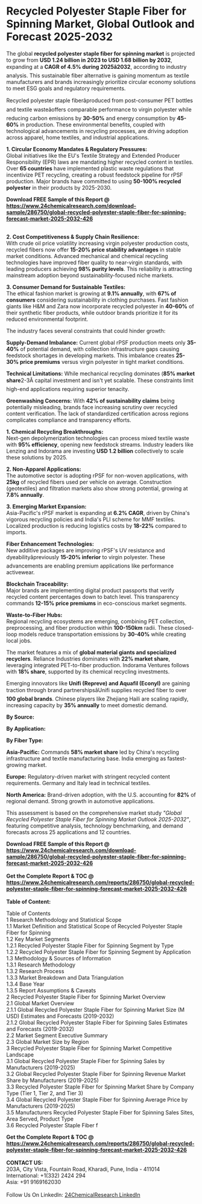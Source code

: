<h1>Recycled Polyester Staple Fiber for Spinning Market, Global Outlook and Forecast 2025-2032</h1><p>The global <strong>recycled polyester staple fiber for spinning market</strong> is projected to grow from <strong>USD 1.24 billion in 2023 to USD 1.68 billion by 2032</strong>, expanding at a <strong>CAGR of 4.5% during 2025â2032</strong>, according to industry analysis. This sustainable fiber alternative is gaining momentum as textile manufacturers and brands increasingly prioritize circular economy solutions to meet ESG goals and regulatory requirements.</p><p>Recycled polyester staple fiberâproduced from post-consumer PET bottles and textile wasteâoffers comparable performance to virgin polyester while reducing carbon emissions by <strong>30-50%</strong> and energy consumption by <strong>45-60%</strong> in production. These environmental benefits, coupled with technological advancements in recycling processes, are driving adoption across apparel, home textiles, and industrial applications.</p><p><strong>1. Circular Economy Mandates &amp; Regulatory Pressures:</strong><br>
Global initiatives like the EU's Textile Strategy and Extended Producer Responsibility (EPR) laws are mandating higher recycled content in textiles. Over <strong>65 countries</strong> have implemented plastic waste regulations that incentivize PET recycling, creating a robust feedstock pipeline for rPSF production. Major brands have committed to using <strong>50-100% recycled polyester</strong> in their products by 2025-2030.</p><div><b>Download FREE Sample of this Report @ 
            <a href="https://www.24chemicalresearch.com/download-sample/286750/global-recycled-polyester-staple-fiber-for-spinning-forecast-market-2025-2032-426">
            https://www.24chemicalresearch.com/download-sample/286750/global-recycled-polyester-staple-fiber-for-spinning-forecast-market-2025-2032-426</a></b></div><br><p><strong>2. Cost Competitiveness &amp; Supply Chain Resilience:</strong><br>
With crude oil price volatility increasing virgin polyester production costs, recycled fibers now offer <strong>15-20% price stability advantages</strong> in stable market conditions. Advanced mechanical and chemical recycling technologies have improved fiber quality to near-virgin standards, with leading producers achieving <strong>98% purity levels</strong>. This reliability is attracting mainstream adoption beyond sustainability-focused niche markets.</p><p><strong>3. Consumer Demand for Sustainable Textiles:</strong><br>
The ethical fashion market is growing at <strong>9.1% annually</strong>, with <strong>67% of consumers</strong> considering sustainability in clothing purchases. Fast fashion giants like H&amp;M and Zara now incorporate recycled polyester in <strong>40-60%</strong> of their synthetic fiber products, while outdoor brands prioritize it for its reduced environmental footprint.</p><p>The industry faces several constraints that could hinder growth:</p><p><strong>Supply-Demand Imbalance:</strong> Current global rPSF production meets only <strong>35-40%</strong> of potential demand, with collection infrastructure gaps causing feedstock shortages in developing markets. This imbalance creates <strong>25-30% price premiums</strong> versus virgin polyester in tight market conditions.</p><p><strong>Technical Limitations:</strong> While mechanical recycling dominates (<strong>85% market share</strong>2-3Ã capital investment and isn't yet scalable. These constraints limit high-end applications requiring superior tenacity.</p><p><strong>Greenwashing Concerns:</strong> With <strong>42% of sustainability claims</strong> being potentially misleading, brands face increasing scrutiny over recycled content verification. The lack of standardized certification across regions complicates compliance and transparency efforts.</p><p><strong>1. Chemical Recycling Breakthroughs:</strong><br>
Next-gen depolymerization technologies can process mixed textile waste with <strong>95% efficiency</strong>, opening new feedstock streams. Industry leaders like Lenzing and Indorama are investing <strong>USD 1.2 billion</strong> collectively to scale these solutions by 2025.</p><p><strong>2. Non-Apparel Applications:</strong><br>
The automotive sector is adopting rPSF for non-woven applications, with <strong>25kg</strong> of recycled fibers used per vehicle on average. Construction (geotextiles) and filtration markets also show strong potential, growing at <strong>7.8% annually</strong>.</p><p><strong>3. Emerging Market Expansion:</strong><br>
Asia-Pacific's rPSF market is expanding at <strong>6.2% CAGR</strong>, driven by China's vigorous recycling policies and India's PLI scheme for MMF textiles. Localized production is reducing logistics costs by <strong>18-22%</strong> compared to imports.</p><p><strong>Fiber Enhancement Technologies:</strong><br>
	New additive packages are improving rPSF's UV resistance and dyeabilityâpreviously <strong>15-20% inferior</strong> to virgin polyester. These advancements are enabling premium applications like performance activewear.</p><p><strong>Blockchain Traceability:</strong><br>
	Major brands are implementing digital product passports that verify recycled content percentages down to batch level. This transparency commands <strong>12-15% price premiums</strong> in eco-conscious market segments.</p><p><strong>Waste-to-Fiber Hubs:</strong><br>
	Regional recycling ecosystems are emerging, combining PET collection, preprocessing, and fiber production within <strong>100-150km</strong> radii. These closed-loop models reduce transportation emissions by <strong>30-40%</strong> while creating local jobs.</p><p>The market features a mix of <strong>global material giants and specialized recyclers</strong>. Reliance Industries dominates with <strong>22% market share</strong>, leveraging integrated PET-to-fiber production. Indorama Ventures follows with <strong>18% share</strong>, supported by its chemical recycling investments.</p><p>Emerging innovators like <strong>Unifi (Repreve) and Aquafil (Econyl)</strong> are gaining traction through brand partnershipsâUnifi supplies recycled fiber to over <strong>100 global brands</strong>. Chinese players like Zhejiang Haili are scaling rapidly, increasing capacity by <strong>35% annually</strong> to meet domestic demand.</p><p><strong>By Source:</strong></p><p><strong>By Application:</strong></p><p><strong>By Fiber Type:</strong></p><p><strong>Asia-Pacific:</strong> Commands <strong>58% market share</strong> led by China's recycling infrastructure and textile manufacturing base. India emerging as fastest-growing market.</p><p><strong>Europe:</strong> Regulatory-driven market with stringent recycled content requirements. Germany and Italy lead in technical textiles.</p><p><strong>North America:</strong> Brand-driven adoption, with the U.S. accounting for <strong>82%</strong> of regional demand. Strong growth in automotive applications.</p><p>This assessment is based on the comprehensive market study <em>"Global Recycled Polyester Staple Fiber for Spinning Market Outlook 2025-2032"</em>, featuring competitive analysis, technology benchmarking, and demand forecasts across 25 applications and 12 countries.</p><div><b>Download FREE Sample of this Report @ 
            <a href="https://www.24chemicalresearch.com/download-sample/286750/global-recycled-polyester-staple-fiber-for-spinning-forecast-market-2025-2032-426">
            https://www.24chemicalresearch.com/download-sample/286750/global-recycled-polyester-staple-fiber-for-spinning-forecast-market-2025-2032-426</a></b></div><br><div><b>Get the Complete Report & TOC @ 
            <a href="https://www.24chemicalresearch.com/reports/286750/global-recycled-polyester-staple-fiber-for-spinning-forecast-market-2025-2032-426">
            https://www.24chemicalresearch.com/reports/286750/global-recycled-polyester-staple-fiber-for-spinning-forecast-market-2025-2032-426</a></b></div><br>
            <b>Table of Content:</b><p>Table of Contents<br />
1 Research Methodology and Statistical Scope<br />
1.1 Market Definition and Statistical Scope of Recycled Polyester Staple Fiber for Spinning<br />
1.2 Key Market Segments<br />
1.2.1 Recycled Polyester Staple Fiber for Spinning Segment by Type<br />
1.2.2 Recycled Polyester Staple Fiber for Spinning Segment by Application<br />
1.3 Methodology & Sources of Information<br />
1.3.1 Research Methodology<br />
1.3.2 Research Process<br />
1.3.3 Market Breakdown and Data Triangulation<br />
1.3.4 Base Year<br />
1.3.5 Report Assumptions & Caveats<br />
2 Recycled Polyester Staple Fiber for Spinning Market Overview<br />
2.1 Global Market Overview<br />
2.1.1 Global Recycled Polyester Staple Fiber for Spinning Market Size (M USD) Estimates and Forecasts (2019-2032)<br />
2.1.2 Global Recycled Polyester Staple Fiber for Spinning Sales Estimates and Forecasts (2019-2032)<br />
2.2 Market Segment Executive Summary<br />
2.3 Global Market Size by Region<br />
3 Recycled Polyester Staple Fiber for Spinning Market Competitive Landscape<br />
3.1 Global Recycled Polyester Staple Fiber for Spinning Sales by Manufacturers (2019-2025)<br />
3.2 Global Recycled Polyester Staple Fiber for Spinning Revenue Market Share by Manufacturers (2019-2025)<br />
3.3 Recycled Polyester Staple Fiber for Spinning Market Share by Company Type (Tier 1, Tier 2, and Tier 3)<br />
3.4 Global Recycled Polyester Staple Fiber for Spinning Average Price by Manufacturers (2019-2025)<br />
3.5 Manufacturers Recycled Polyester Staple Fiber for Spinning Sales Sites, Area Served, Product Type<br />
3.6 Recycled Polyester Staple Fiber f</p><div><b>Get the Complete Report & TOC @ 
            <a href="https://www.24chemicalresearch.com/reports/286750/global-recycled-polyester-staple-fiber-for-spinning-forecast-market-2025-2032-426">
            https://www.24chemicalresearch.com/reports/286750/global-recycled-polyester-staple-fiber-for-spinning-forecast-market-2025-2032-426</a></b></div><br><b>CONTACT US:</b><br>
            203A, City Vista, Fountain Road, Kharadi, Pune, India - 411014<br>
            International: +1(332) 2424 294<br>
            Asia: +91 9169162030 <br><br>
            Follow Us On LinkedIn: <a href="https://www.linkedin.com/company/24chemicalresearch/">24ChemicalResearch LinkedIn</a>
